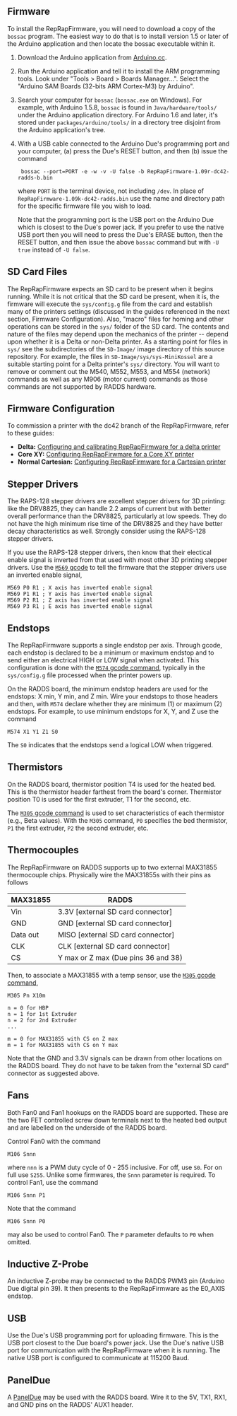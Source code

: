 Firmware
--------

To install the RepRapFirmware, you will need to download a copy of
the `bossac` program.  The easiest way to do that is to install version
1.5 or later of the Arduino application and then locate the bossac
executable within it.

1. Download the Arduino application from [Arduino.cc](http://www.arduino.cc).
2. Run the Arduino application and tell it to install the ARM programming
   tools. Look under "Tools > Board > Boards Manager...".  Select the
   "Arduino SAM Boards (32-bits ARM Cortex-M3) by Arduino".
3. Search your computer for `bossac` (`bossac.exe` on Windows).  For example,
   with Arduino 1.5.8, `bossac` is found in `Java/hardware/tools/` under the
   Arduino application directory.  For Arduino 1.6 and later, it's stored
   under `packages/arduino/tools/` in a directory tree disjoint from the
   Arduino application's tree.
4. With a USB cable connected to the Arduino Due's programming port and your
   computer, (a) press the Due's RESET button, and then (b) issue the command

        bossac --port=PORT -e -w -v -U false -b RepRapFirmware-1.09r-dc42-radds-b.bin
        
   where `PORT` is the terminal device, not including `/dev`.  In place of
   `RepRapFirmware-1.09k-dc42-radds.bin` use the name and directory path for
   the specific firmware file you wish to load.
   
   Note that the programming port is the USB port on the Arduino Due which
   is closest to the Due's power jack.  If you prefer to use the native USB
   port then you will need to press the Due's ERASE button, then the RESET
   button, and then issue the above `bossac` command but with `-U true`
   instead of `-U false`.
   

SD Card Files
-------------

The RepRapFirmware expects an SD card to be present when it begins running.
While it is not critical that the SD card be present, when it is, the
firmware will execute the `sys/config.g` file from the card and establish
many of the printers settings (discussed in the guides referenced in the
next section, Firmware Configuration).  Also, "macro" files for homing and
other operations can be stored in the `sys/` folder of the SD card.  The
contents and nature of the files may depend upon the mechanics of the printer --
depend upon whether it is a Delta or non-Delta printer.  As a starting point
for files in `sys/` see the subdirectories of the `SD-Image/` image directory
of this source repository.  For example, the files in
`SD-Image/sys/sys-MiniKossel` are a suitable starting point for a Delta
printer's `sys/` directory.  You will want to remove or comment out the
M540, M552, M553, and M554 (network) commands as well as any M906 (motor
current) commands as those commands are not supported by RADDS hardware.



Firmware Configuration
----------------------

To commission a printer with the dc42 branch of the RepRapFirmware, refer
to these guides:

* **Delta:** [Configuring and calibrating RepRapFirmware for a delta printer](http://reprap.org/wiki/Configuring_and_calibrating_a_delta_printer_using_the_dc42_fork_of_RepRapFirmware)
* **Core XY:** [Configuring RepRapFirwmare for a Core XY printer](http://reprap.org/wiki/Configuring_RepRapFirmware_for_a_CoreXY_printer)
* **Normal Cartesian:** [Configuring RepRapFirmware for a Cartesian printer](http://reprap.org/wiki/Configuring_RepRapFirmware_for_a_Cartesian_printer)


   
Stepper Drivers
---------------

The RAPS-128 stepper drivers are excellent stepper drivers for 3D
printing: like the DRV8825, they can handle 2.2 amps of current but
with better overall performance than the DRV8825, particularly at
low speeds.  They do not have the high minimum rise time of the DRV8825
and they have better decay characteristics as well.  Strongly consider
using the RAPS-128 stepper drivers.

If you use the RAPS-128 stepper drivers, then know that their electical enable
signal is inverted from that used with most other 3D printing stepper drivers.
Use the [`M569` gcode](http://reprap.org/wiki/G-code#M569:_Set_axis_direction_and_enable_values)
to tell the firmware that the stepper drivers use an inverted enable signal,

    M569 P0 R1 ; X axis has inverted enable signal
    M569 P1 R1 ; Y axis has inverted enable signal
    M569 P2 R1 ; Z axis has inverted enable signal
    M569 P3 R1 ; E axis has inverted enable signal


Endstops
--------

The RepRapFirmware supports a single endstop per axis.  Through gcode, each
endstop is declared to be a minimum or maximum endstop and to send either
an electrical HIGH or LOW signal when activated.  This configuration is done
with the
[`M574` gcode command](http://reprap.org/wiki/G-code#M574:_Set_endstop_configuration),
typically in the `sys/config.g` file processed when the printer powers up.

On the RADDS board, the minimum endstop headers are used for the endstops:
X min, Y min, and Z min.  Wire your endstops to those headers and then, with
`M574` declare whether they are minimum (1) or maximum (2) endstops.  For
example, to use minimum endstops for X, Y, and Z use the command

    M574 X1 Y1 Z1 S0

The `S0` indicates that the endstops send a logical LOW when triggered.


Thermistors
-----------

On the RADDS board, thermistor position T4 is used for the heated bed.  This
is the thermistor header farthest from the board's corner.  Thermistor position
T0 is used for the first extruder, T1 for the second, etc.

The [`M305` gcode command](http://reprap.org/wiki/G-code#M305:_Set_thermistor_and_ADC_parameters)
is used to set characteristics of each thermistor (e.g., Beta values).  With
the `M305` command, `P0` specifies the bed thermistor, `P1` the first extruder,
`P2` the second extruder, etc.


Thermocouples
-------------

The RepRapFirmware on RADDS supports up to two external MAX31855 thermocouple
chips.  Physically wire the MAX31855s with their pins as follows

MAX31855 | RADDS
---------|-------
Vin | 3.3V [external SD card connector]
GND | GND  [external SD card connector]
Data out | MISO [external SD card connector]
CLK | CLK [external SD card connector]
CS | Y max or Z max (Due pins 36 and 38)

Then, to associate a MAX31855 with a temp sensor, use the
[`M305` gcode command](http://reprap.org/wiki/G-code#M305:_Set_thermistor_and_ADC_parameters),

    M305 Pn X10m

    n = 0 for HBP 
    n = 1 for 1st Extruder 
    n = 2 for 2nd Extruder 
    ... 

    m = 0 for MAX31855 with CS on Z max 
    m = 1 for MAX31855 with CS on Y max  

Note that the GND and 3.3V signals can be drawn from other locations
on the RADDS board.  They do not have to be taken from the "external SD
card" connector as suggested above.


Fans
----

Both Fan0 and Fan1 hookups on the RADDS board are supported.  These are the
two FET controlled screw down terminals next to the heated bed output and are
labelled on the underside of the RADDS board.

Control Fan0 with the command

    M106 Snnn

where `nnn` is a PWM duty cycle of 0 - 255 inclusive.  For off, use `S0`.  For
on full use `S255`.  Unlike some firmwares, the `Snnn` parameter is required.
To control Fan1, use the command

    M106 Snnn P1

Note that the command

    M106 Snnn P0

may also be used to control Fan0.  The `P` parameter defaults to `P0` when
omitted.


Inductive Z-Probe
-----------------
An inductive Z-probe may be connected to the RADDS PWM3 pin (Arduino Due
digital pin 39).  It then presents to the RepRapFirmware as the E0_AXIS
endstop.


USB
---

Use the Due's USB programming port for uploading firmware.  This is the USB port
closest to the Due board's power jack.  Use the Due's native USB port for
communication with the RepRapFirmware when it is running.  The native USB port
is configured to communicate at 115200 Baud.  


PanelDue
--------
A [PanelDue](https://www.think3dprint3d.com/PanelDue) may be used with the
RADDS board.  Wire it to the 5V, TX1, RX1, and GND pins on the RADDS' AUX1
header.
